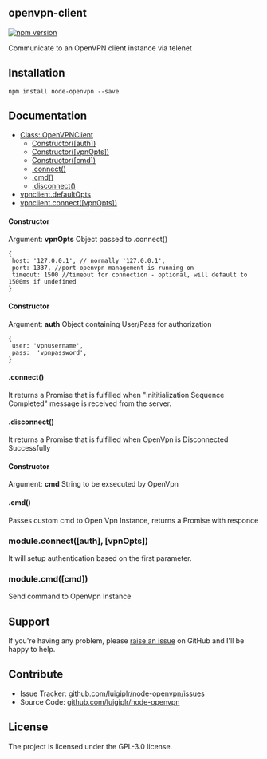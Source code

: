 openvpn-client
--------------

[![npm version](https://badge.fury.io/js/node-openvpn.svg)](http://badge.fury.io/js/node-openvpn)

Communicate to an OpenVPN client instance via telenet

Installation
------------

``` 
npm install node-openvpn --save
```

Documentation
-------------

* [Class: OpenVPNClient](#openvpnclient)
  * [Constructor([auth])](#openvpnclient_authconstructor)
  * [Constructor([vpnOpts])](#openvpnclient_constructor)
  * [Constructor([cmd])](#openvpnclientcmd_constructor)
  * [.connect()](#openvpnclient_connect)
  * [.cmd()](#openvpnclient_cmd)
  * [.disconnect()](#openvpnclient_disconnect)
* [vpnclient.defaultOpts](#module_defaultOpts)
* [vpnclient.connect([vpnOpts])](#module_connect)


<a name="openvpnclient_constructor"></a>
#### Constructor

Argument: **vpnOpts** Object passed to .connect()

```
{
 host: '127.0.0.1', // normally '127.0.0.1',
 port: 1337, //port openvpn management is running on
 timeout: 1500 //timeout for connection - optional, will default to 1500ms if undefined
}
```

<a name="openvpnclient_authconstructor"></a>
#### Constructor

Argument: **auth** Object containing User/Pass for authorization

```
{
 user: 'vpnusername',
 pass:  'vpnpassword',
}
```


<a name="openvpnclient_connect"></a>
#### .connect()

It returns a Promise that is fulfilled when
"Inititialization Sequence Completed" message is received from the server.

 
<a name="openvpnclient_disconnect"></a>
#### .disconnect()

It returns a Promise that is fulfilled when OpenVpn is Disconnected Successfully 

<a name="openvpnclientcmd_constructor"></a>
#### Constructor

Argument: **cmd** String to be exsecuted by OpenVpn


<a name="openvpnclient_connect"></a>
#### .cmd()

Passes custom cmd to Open Vpn Instance, returns a Promise with responce

<a name="module_connect"></a>
### module.connect([auth], [vpnOpts]) 

It will setup authentication based on the first parameter.

<a name="module_cmd"></a>
### module.cmd([cmd]) 

Send command to OpenVpn Instance 

Support
-------

If you're having any problem, please [raise an issue](https://github.com/luigiplr/node-openvpn/issues/new) on GitHub and I'll  be happy to help.

Contribute
----------

- Issue Tracker: [github.com/luigiplr/node-openvpn/issues](https://github.com/luigiplr/node-openvpn/issues)
- Source Code: [github.com/luigiplr/node-openvpn](https://github.com/luigiplr/node-openvpn)



License
-------

The project is licensed under the GPL-3.0 license.
